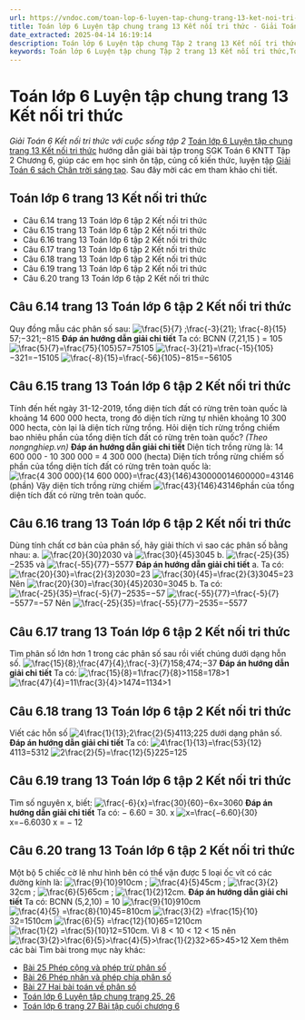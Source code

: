 ```yaml
---
url: https://vndoc.com/toan-lop-6-luyen-tap-chung-trang-13-ket-noi-tri-thuc-243447
title: Toán lớp 6 Luyện tập chung trang 13 Kết nối tri thức - Giải Toán 6 Kết nối tri thức với cuộc sống tập 2 - VnDoc.com
date_extracted: 2025-04-14 16:19:14
description: Toán lớp 6 Luyện tập chung Tập 2 trang 13 Kết nối tri thức gồm lời giải chi tiết cho từng bài tập cho các em học sinh tham khảo luyện Giải Toán 6 Chương 6 sách Kết nối tri thức với cuộc sống tập 2.
keywords: Toán lớp 6 Luyện tập chung Tập 2 trang 13 Kết nối tri thức,Toán lớp 6 trang 13 tập 2 kết nối tri thức,Giải Toán 6 kết nối tri thức bài trang 13,toán lớp 6 kết nối tri thức trang 13,toán 6,toán lớp 6,giải toán lớp 6,giải toán 6,toán lớp 6 kết nối tri thức,toán 6 kết nối tri thức,giải toán 6 tập 1 kết nối tri thức,giải toán 6 trang 13 Kết nối tri thức,Toán lớp 6 trang 13 kết nối tri thức,Toán lớp 6 Luyện tập chung trang 13 Kết nối tri thức
---
```


# Toán lớp 6 Luyện tập chung trang 13 Kết nối tri thức
 _Giải Toán 6 Kết nối tri thức với cuộc sống tập 2_
[Toán lớp 6 Luyện tập chung trang 13 Kết nối tri thức](<https://vndoc.com/toan-lop-6-luyen-tap-chung-trang-13-ket-noi-tri-thuc-243447>) hướng dẫn giải bài tập trong SGK Toán 6 KNTT Tập 2 Chương 6, giúp các em học sinh ôn tập, củng cố kiến thức, luyện tập [Giải Toán 6 sách Chân trời sáng tạo](<https://vndoc.com/toan-lop-6-sach-chan-troi-sang-tao>). Sau đây mời các em tham khảo chi tiết.
## **Toán lớp 6 trang 13 Kết nối tri thức**
  * Câu 6.14 trang 13 Toán lớp 6 tập 2 Kết nối tri thức
  * Câu 6.15 trang 13 Toán lớp 6 tập 2 Kết nối tri thức
  * Câu 6.16 trang 13 Toán lớp 6 tập 2 Kết nối tri thức
  * Câu 6.17 trang 13 Toán lớp 6 tập 2 Kết nối tri thức
  * Câu 6.18 trang 13 Toán lớp 6 tập 2 Kết nối tri thức
  * Câu 6.19 trang 13 Toán lớp 6 tập 2 Kết nối tri thức
  * Câu 6.20 trang 13 Toán lớp 6 tập 2 Kết nối tri thức

## **Câu 6.14 trang 13 Toán lớp 6 tập 2 Kết nối tri thức**
Quy đồng mẫu các phân số sau:
![\\frac{5}{7} ;\\frac{-3}{21}; \\frac{-8}{15}](https://i.vdoc.vn/data/image/blank.png)57;−321;−815
**Đáp án hướng dẫn giải chi tiết**
Ta có: BCNN \(7,21,15 \) = 105
![\\frac{5}{7}=\\frac{75}{105}](https://i.vdoc.vn/data/image/blank.png)57=75105
![\\frac{-3}{21}=\\frac{-15}{105}](https://i.vdoc.vn/data/image/blank.png)−321=−15105
![\\frac{-8}{15}=\\frac{-56}{105}](https://i.vdoc.vn/data/image/blank.png)−815=−56105
## **Câu 6.15 trang 13 Toán lớp 6 tập 2 Kết nối tri thức**
Tính đến hết ngày 31-12-2019, tổng diện tích đất có rừng trên toàn quốc là khoảng 14 600 000 hecta, trong đó diện tích rừng tự nhiên khoảng 10 300 000 hecta, còn lại là diện tích rừng trồng. Hỏi diện tích rừng trồng chiếm bao nhiêu phần của tổng diện tích đất có rừng trên toàn quốc?
_\(Theo nongnghiep.vn\)_
**Đáp án hướng dẫn giải chi tiết**
Diện tích trồng rừng là: 14 600 000 - 10 300 000 = 4 300 000 \(hecta\)
Diện tích trồng rừng chiếm số phần của tổng diện tích đất có rừng trên toàn quốc là:
![\\frac{4 300 000}{14 600 000}=\\frac{43}{146}](https://i.vdoc.vn/data/image/blank.png)430000014600000=43146 \(phần\)
Vậy diện tích trồng rừng chiếm ![\\frac{43}{146}](https://i.vdoc.vn/data/image/blank.png)43146phần của tổng diện tích đất có rừng trên toàn quốc.
## **Câu 6.16 trang 13 Toán lớp 6 tập 2 Kết nối tri thức**
Dùng tính chất cơ bản của phân số, hãy giải thích vì sao các phân số bằng nhau:
a. ![\\frac{20}{30}](https://i.vdoc.vn/data/image/blank.png)2030 và ![\\frac{30}{45}](https://i.vdoc.vn/data/image/blank.png)3045
b. ![\\frac{-25}{35}](https://i.vdoc.vn/data/image/blank.png)−2535 và ![\\frac{-55}{77}](https://i.vdoc.vn/data/image/blank.png)−5577
**Đáp án hướng dẫn giải chi tiết**
a. Ta có:
![\\frac{20}{30}=\\frac{2}{3}](https://i.vdoc.vn/data/image/blank.png)2030=23
![\\frac{30}{45}=\\frac{2}{3}](https://i.vdoc.vn/data/image/blank.png)3045=23
Nên ![\\frac{20}{30}=\\frac{30}{45}](https://i.vdoc.vn/data/image/blank.png)2030=3045
b. Ta có:
![\\frac{-25}{35}=\\frac{-5}{7}](https://i.vdoc.vn/data/image/blank.png)−2535=−57
![\\frac{-55}{77}=\\frac{-5}{7}](https://i.vdoc.vn/data/image/blank.png)−5577=−57
Nên ![\\frac{-25}{35}=\\frac{-55}{77}](https://i.vdoc.vn/data/image/blank.png)−2535=−5577
## **Câu 6.17 trang 13 Toán lớp 6 tập 2 Kết nối tri thức**
Tìm phân số lớn hơn 1 trong các phân số sau rồi viết chúng dưới dạng hỗn số.
![\\frac{15}{8};\\frac{47}{4};\\frac{-3}{7}](https://i.vdoc.vn/data/image/blank.png)158;474;−37
**Đáp án hướng dẫn giải chi tiết**
Ta có:
![\\frac{15}{8}=1\\frac{7}{8}>1](https://i.vdoc.vn/data/image/blank.png)158=178>1
![\\frac{47}{4}=11\\frac{3}{4}>1](https://i.vdoc.vn/data/image/blank.png)474=1134>1
## **Câu 6.18 trang 13 Toán lớp 6 tập 2 Kết nối tri thức**
Viết các hỗn số ![4\\frac{1}{13};2\\frac{2}{5}](https://i.vdoc.vn/data/image/blank.png)4113;225 dưới dạng phân số.
**Đáp án hướng dẫn giải chi tiết**
Ta có:
![4\\frac{1}{13}=\\frac{53}{12}](https://i.vdoc.vn/data/image/blank.png)4113=5312
![2\\frac{2}{5}=\\frac{12}{5}](https://i.vdoc.vn/data/image/blank.png)225=125
## **Câu 6.19 trang 13 Toán lớp 6 tập 2 Kết nối tri thức**
Tìm số nguyên x, biết: ![\\frac{-6}{x}=\\frac{30}{60}](https://i.vdoc.vn/data/image/blank.png)−6x=3060
**Đáp án hướng dẫn giải chi tiết**
Ta có:
− 6.60 = 30. x
![x=\\frac{−6.60}{30}](https://i.vdoc.vn/data/image/blank.png)x=−6.6030
x = − 12
## **Câu 6.20 trang 13 Toán lớp 6 tập 2 Kết nối tri thức**
Một bộ 5 chiếc cờ lê như hình bên có thể vặn được 5 loại ốc vít có các đường kính là:
![\\frac{9}{10}](https://i.vdoc.vn/data/image/blank.png)910cm ; ![\\frac{4}{5}](https://i.vdoc.vn/data/image/blank.png)45cm ; ![\\frac{3}{2}](https://i.vdoc.vn/data/image/blank.png)32cm ; ![\\frac{6}{5}](https://i.vdoc.vn/data/image/blank.png)65cm ; ![\\frac{1}{2}](https://i.vdoc.vn/data/image/blank.png)12cm.
**Đáp án hướng dẫn giải chi tiết**
Ta có: BCNN \(5,2,10\) = 10
![\\frac{9}{10}](https://i.vdoc.vn/data/image/blank.png)910cm
![\\frac{4}{5} =\\frac{8}{10}](https://i.vdoc.vn/data/image/blank.png)45=810cm
![\\frac{3}{2} =\\frac{15}{10}](https://i.vdoc.vn/data/image/blank.png)32=1510cm
![\\frac{6}{5} =\\frac{12}{10}](https://i.vdoc.vn/data/image/blank.png)65=1210cm
![\\frac{1}{2} =\\frac{5}{10}](https://i.vdoc.vn/data/image/blank.png)12=510cm.
Vì 8 < 10 < 12 < 15 nên ![\\frac{3}{2}>\\frac{6}{5}>\\frac{4}{5}>\\frac{1}{2}](https://i.vdoc.vn/data/image/blank.png)32>65>45>12
Xem thêm các bài Tìm bài trong mục này khác:
  * [Bài 25 Phép cộng và phép trừ phân số](</toan-lop-6-bai-25-phep-cong-va-phep-tru-phan-so-243449>)
  * [Bài 26 Phép nhân và phép chia phân số ](</toan-lop-6-bai-26-phep-nhan-va-phep-chia-phan-so-244097>)
  * [Bài 27 Hai bài toán về phân số ](</toan-lop-6-bai-27-hai-bai-toan-ve-phan-so-ket-noi-tri-thuc-244104>)
  * [Toán lớp 6 Luyện tập chung trang 25, 26 ](</toan-lop-6-luyen-tap-chung-trang-25-ket-noi-tri-thuc-244111>)
  * [Toán lớp 6 trang 27 Bài tập cuối chương 6 ](</toan-lop-6-bai-tap-cuoi-chuong-6-trang-27-ket-noi-tri-thuc-244444>)

